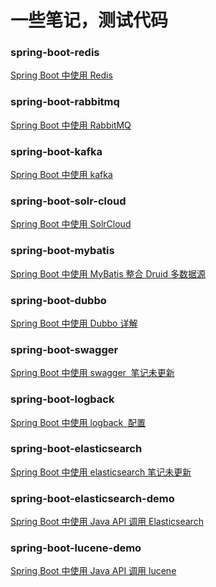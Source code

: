 
# 一些笔记，测试代码

### spring-boot-redis

[Spring Boot 中使用 Redis](http://www.ymq.io/2017/10/13/redis-jedis-spring-boot-example/)

### spring-boot-rabbitmq

[Spring Boot 中使用 RabbitMQ](http://www.ymq.io/2017/10/16/rabbitmq-spring-boot-example/)

### spring-boot-kafka
[Spring Boot 中使用 kafka](http://www.ymq.io/2017/10/17/kafka-spring-boot-example/)

### spring-boot-solr-cloud

[Spring Boot 中使用 SolrCloud](http://www.ymq.io/2017/10/18/solr-cloud-spring-boot-example/)

### spring-boot-mybatis

[Spring Boot 中使用 MyBatis 整合 Druid 多数据源](http://www.ymq.io/2017/10/20/mybatis-spring-boot-example/)

### spring-boot-dubbo

[Spring Boot 中使用 Dubbo 详解](http://www.ymq.io/2017/10/27/dubbo-spring-boot-example/)

### spring-boot-swagger

[Spring Boot 中使用 swagger  笔记未更新 ]()

### spring-boot-logback

[Spring Boot 中使用 logback  配置 ](http://www.ymq.io/2017/10/30/spring-boot-logback-example/)

### spring-boot-elasticsearch

[Spring Boot 中使用 elasticsearch  笔记未更新 ]()

### spring-boot-elasticsearch-demo

[Spring Boot 中使用 Java API 调用 Elasticsearch](http://www.ymq.io/2017/11/06/ElasticSearch-example/)

### spring-boot-lucene-demo

[Spring Boot 中使用 Java API 调用 lucene](http://www.ymq.io/2017/11/06/lucene-example/)
